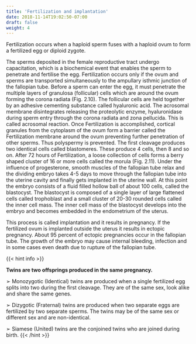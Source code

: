 ```yaml
---
title: 'Fertilization and implantation'
date: 2018-11-14T19:02:50-07:00
draft: false
weight: 4
---
```

Fertilization occurs when a haploid sperm fuses with a haploid ovum to form a fertilized egg or diploid zygote.

The sperms deposited in the female reproductive tract undergo capacitation, which is a biochemical event that enables the sperm to penetrate and fertilise the egg. Fertilization occurs only if the ovum and sperms are transported simultaneously to the ampullary isthmic junction of the fallopian tube. Before a sperm can enter the egg, it must penetrate the multiple layers of granulosa (follicular) cells which are around the ovum forming the corona radiata (Fig. 2.10). The follicular cells are held together by an adhesive cementing substance called hyaluronic acid. The acrosomal membrane disintegrates releasing the proteolytic enzyme, hyaluronidase during sperm entry through the corona radiata and zona pellucida. This is called acrosomal reaction. Once Fertilization is accomplished, cortical granules from the cytoplasm of the ovum form a barrier called the Fertilization membrane around the ovum preventing further penetration of other sperms. Thus polyspermy is prevented. The first cleavage produces two identical cells called blastomeres. These produce 4 cells, then 8 and so on. After 72 hours of Fertilization, a loose collection of cells forms a berry shaped cluster of 16 or more cells called the morula (Fig. 2.11). Under the influence of progesterone, smooth muscles of the fallopian tube relax and the dividing embryo takes 4-5 days to move through the fallopian tube into the uterine cavity and finally gets implanted in the uterine wall. At this point the embryo consists of a fluid filled hollow ball of about 100 cells, called the blastocyst. The blastocyst is composed of a single layer of large flattened cells called trophoblast and a small cluster of 20-30 rounded cells called the inner cell mass. The inner cell mass of the blastocyst develops into the embryo and becomes embedded in the endometrium of the uterus.

This process is called implantation and it results in pregnancy. If the fertilized ovum is implanted outside the uterus it results in ectopic pregnancy. About 95 percent of ectopic pregnancies occur in the fallopian tube. The growth of the embryo may cause internal bleeding, infection and in some cases even death due to rupture of the fallopian tube.

{{< hint info >}}

**Twins are two offsprings produced in the same pregnancy.**

➢ Monozygotic (Identical) twins are produced when a single fertilized egg splits into two during the first cleavage. They are of the same sex, look alike and share the same genes.

➢ Dizygotic (Fraternal) twins are produced when two separate eggs are fertilized by two separate sperms. The twins may be of the same sex or different sex and are non-identical.

➢ Siamese (United) twins are the conjoined twins who are joined during birth. {{< /hint >}}